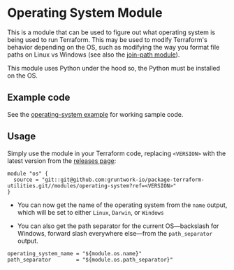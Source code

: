 # Operating System Module

This is a module that can be used to figure out what operating system is being used to run Terraform. This may be used
to modify Terraform's behavior depending on the OS, such as modifying the way you format file paths on Linux vs 
Windows (see also the [join-path module](https://github.com/terraform-modules-krish/terraform-aws-utilities/blob/v0.1.4/modules/join-path)). 

This module uses Python under the hood so, the Python must be installed on the OS. 




## Example code

See the [operating-system example](https://github.com/terraform-modules-krish/terraform-aws-utilities/blob/v0.1.4/examples/operating-system) for working sample code.




## Usage

Simply use the module in your Terraform code, replacing `<VERSION>` with the latest version from the [releases
page](https://github.com/gruntwork-io/package-terraform-utilities/releases):

```hcl
module "os" {
  source = "git::git@github.com:gruntwork-io/package-terraform-utilities.git//modules/operating-system?ref=<VERSION>"
}
```

* You can now get the name of the operating system from the `name` output, which will be set to either `Linux`, 
  `Darwin`, or `Windows`

* You can also get the path separator for the current OS—backslash for Windows, forward slash everywhere else—from the
  `path_separator` output.
  
```hcl
operating_system_name = "${module.os.name}"
path_separator        = "${module.os.path_separator}"
```
  